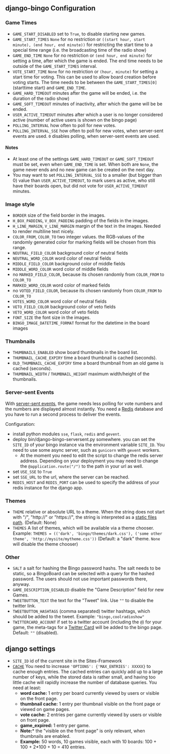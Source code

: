 django-bingo Configuration
-------------

### Game Times

* ```GAME_START_DISABLED``` set to ```True```, to disable starting new games.
* ```GAME_START_TIMES``` ```None``` for no restriction or ```((start hour, start minute), (end hour, end minute))``` for restricting the start time to a special time range (i.e. the broadcasting time of the radio show)
* ```GAME_END_TIME``` ```None``` for no restriction or ```(end hour, end minute)``` for setting a time, after which the game is ended. The end time needs to be outside of the ```GAME_START_TIMES``` interval.
* ```VOTE_START_TIME``` ```None``` for no restriction or ```(hour, minute)``` for setting a start time for voting. This can be used to allow board creation before voting starts. The time needs to be between the ```GAME_START_TIMES[0]```(starttime start) and ```GAME_END_TIME```.
* ```GAME_HARD_TIMEOUT``` minutes after the game will be ended, i.e. the duration of the radio show)
* ```GAME_SOFT_TIMEOUT``` minutes of inactivity, after which the game will be be ended.
* ```USER_ACTIVE_TIMEOUT``` minutes after which a user is no longer considered active (number of active users is shown on the bingo page)
* ```POLLING_INTERVAL``` how often to poll for new votes.
* ```POLLING_INTERVAL_SSE``` how often to poll for new votes, when server-sent events are used. ```0``` disables polling, when server-sent events are used.

#### Notes
* At least one of the settings ```GAME_HARD_TIMEOUT``` or ```GAME_SOFT_TIMEOUT``` must be set, even when ```GAME_END_TIME``` is set. When both are ```None```, the game never ends and no new game can be created on the next day.
* You may want to set ```POLLING_INTERVAL_SSE``` to a smaller (but bigger than 0) value than ```USER_ACTIVE_TIMEOUT```, to mark users as active, who still have their boards open, but did not vote for ```USER_ACTIVE_TIMEOUT``` minutes.

### Image style

* ```BORDER``` size of the field border in the images.
* ```H_BOX_PADDING```, ```V_BOX_PADDING``` padding of the fields in the images.
* ```H_LINE_MARGIN```, ```V_LINE_MARGIN``` margin of the text in the images. Needed to render multiline text nicely.
* ```COLOR_FROM```, ```COLOR_TO``` two integer values. the RGB-values of the randomly generated color for marking fields will be chosen from this range.
* ```NEUTRAL_FIELD_COLOR``` background color of neutral fields
* ```NEUTRAL_WORD_COLOR``` word color of neutral fields
* ```MIDDLE_FIELD_COLOR``` background color of middle fields
* ```MIDDLE_WORD_COLOR``` word color of middle fields
* no ```MARKED_FIELD_COLOR```, because its chosen randomly from ```COLOR_FROM``` to ```COLOR_TO```
* ```MARKED_WORD_COLOR``` word color of marked fields
* no ```VOTED_FIELD_COLOR```, because its chosen randomly from ```COLOR_FROM``` to ```COLOR_TO```
* ```VOTES_WORD_COLOR``` word color of neutral fields
* ```VETO_FIELD_COLOR``` background color of veto fields
* ```VETO_WORD_COLOR``` word color of veto fields
* ```FONT_SIZE``` the font size in the images.
* ```BINGO_IMAGE_DATETIME_FORMAT``` format for the datetime in the board images

### Thumbnails

* ```THUMBNAILS_ENABLED``` show board thumbnails in the board list.
* ```THUMBNAIL_CACHE_EXPIRY``` time a board thumbnail is cached (seconds).
* ```OLD_THUMBNAIL_CACHE_EXPIRY``` time a board thumbnail from an old game is cached (seconds).
* ```THUMBNAIL_WIDTH``` / ```THUMBNAIL_HEIGHT``` maximum width/height of the thumbnails.

### Server-sent Events

With [server-sent events](http://www.html5rocks.com/en/tutorials/eventsource/basics/), the game needs less polling for vote numbers and the numbers are displayed almost instantly. You need a [Redis](http://redis.io/) database and you have to run a second process to deliver the events.

Configuration:

* install python modules ```sse```, ```flask```, ```redis``` and ```gevent```.
* deploy bin/django-bingo-serversent.py somewhere. you can set the ```SITE_ID``` of your bingo instance via the environment variable ```SITE_ID```. You need to use some async server, such as ```gunicorn``` with ```gevent``` workers.
  * At the moment you need to edit the script to change the redis server address. Depending on your deployment you may need to change the ```@application.route("/")``` to the path in your url as well.
* set ```USE_SSE``` to ```True```
* set ```SSE_URL``` to the url, where the server can be reached.
* ```REDIS_HOST``` and ```REDIS_PORT``` can be used to specify the address of your redis instance for the django app.

### Themes

* ```THEME``` relative or absolute URL to a theme. When the string does not start with "/", "http://" or "https://", the string is interpreted as a [static files path](https://docs.djangoproject.com/en/1.8/ref/contrib/staticfiles/). (Default: None)
* ```THEMES``` A list of themes, which will be available via a theme chooser. Example: ```THEMES = (('dark', 'bingo/themes/dark.css'), ('some other theme', 'http://mysite/mytheme.css'))``` (Default: a "dark" theme. ```None``` will disable the theme chooser)

### Other

* ```SALT``` a salt for hashing the Bingo password hashs. The salt needs to be static, so a BingoBoard can be selected with a query for the hashed password. The users should not use important passwords there, anyway.
* ```GAME_DESCRIPTION_DISABLED``` disable the "Game Description" field for new Games.
* ```TWEETBUTTON_TEXT``` the text for the "Tweet" link. Use ```""``` to disable the twitter link.
* ```TWEETBUTTON_HASHTAGS``` (comma separated) twitter hashtags, which should be added to the tweet. Example: ```"bingo,coolradioshow"```
* ```TWITTERCARD_ACCOUNT``` if set to a twitter account (including the ```@```) for your game, the meta-tags for a [Twitter Card](https://dev.twitter.com/cards/overview) will be added to the bingo page. Default: ```""``` (disabled).

## django settings

* ```SITE_ID``` id of the current site in the Sites-Framework
* [```CACHE```](https://docs.djangoproject.com/en/1.8/topics/cache/#setting-up-the-cache)
  You need to increase ```'OPTIONS': {'MAX_ENTRIES': XXXXX}``` to cache enough entries.
  The cached entries can quickly add up to a large number of keys, while the stored data is rather small,
  and having too little cache will rapidly increase the number of database queries.
  You need at least:
  * **word cache:** 1 entry per board currently viewed by users or visible on the front page.
  * **thumbnail cache:** 1 entry per thumbnail visible on the front page or viewed on game pages.
  * **vote cache:** 2 entries per game currently viewed by users or visible on front page.
  * **game_expired:** 1 entry per game.
  * **Note:*** the "visible on the front page" is only relevant, when thumbnails are enabled.
  * **Example:** 50 words, 10 games visible, each with 10 boards: 100 + 100 + 2*100 + 10 = 410 entries.
